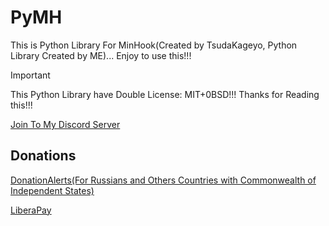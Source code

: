 # PyMH

This is Python Library For MinHook(Created by TsudaKageyo, Python Library Created by ME)... Enjoy to use this!!!

> [!IMPORTANT]
> This Python Library have Double License: MIT+0BSD!!! Thanks for Reading this!!!

[Join To My Discord Server](https://discord.gg/U2P5Hrcq9C)

## Donations

[DonationAlerts(For Russians and Others Countries with Commonwealth of Independent States)](https://donationalerts.com/r/rikkomatsumato)

[LiberaPay](https://liberapay.com/RikkoMatsumatoOfficial/donate)
